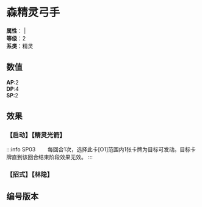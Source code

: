 <script setup>
let list = [
    { number: "SP03-005", url: "/packs/SP03" }
]
</script>

# 森精灵弓手

**属性**：<CardAttribute text="风"/> | <CardAttribute text="光"/><br/>
**等级**：2<br/>
**系类**：精灵

## 数值

**AP**:2<br/>
**DP**:4<br/>
**SP**:2

## 效果

### 【启动】【精灵光箭】

:::info SP03
&emsp;&emsp;每回合1次，选择此卡[O1]范围内1张卡牌为目标可发动。目标卡牌直到该回合结束阶段效果无效。
:::

### 【招式】【林隐】

## 编号版本

<CardNumberBox :list="list"/>